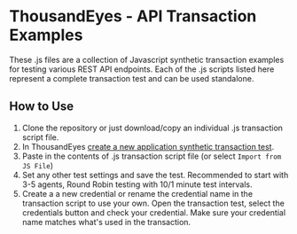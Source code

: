 # ThousandEyes - API Transaction Examples
These .js files are a collection of Javascript synthetic transaction examples for testing various REST API endpoints. Each of the .js scripts listed here represent a complete transaction test and can be used standalone. 

## How to Use
1. Clone the repository or just download/copy an individual .js transaction script file. 
2. In ThousandEyes [create a new application synthetic transaction test](https://www.thousandeyes.com/resources/getting-started-with-transactions-tutorial).
3. Paste in the contents of .js transaction script file (or select `Import from JS File`)
4. Set any other test settings and save the test. Recommended to start with 3-5 agents, Round Robin testing with 10/1 minute test intervals. 
5. Create a a new credential or rename the credential name in the transaction script to use your own. Open the transaction test, select the credentials button and check your credential. Make sure your credential name matches what's used in the transaction.
